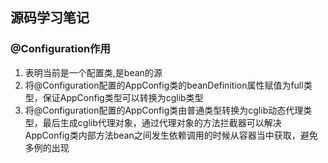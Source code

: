 ## 源码学习笔记

### @Configuration作用
1. 表明当前是一个配置类,是bean的源
2. 将@Configuration配置的AppConfig类的beanDefinition属性赋值为full类型，保证AppConfig类型可以转换为cglib类型
3. 将@Configuration配置的AppConfig类由普通类型转换为cglib动态代理类型，最后生成cglib代理对象，通过代理对象的方法拦截器可以解决AppConfig类内部方法bean之间发生依赖调用的时候从容器当中获取，避免多例的出现
